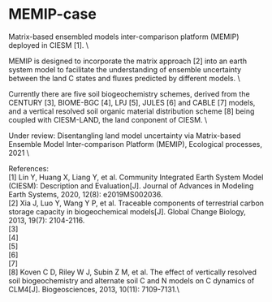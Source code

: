 # MEMIP-case

Matrix-based ensembled models inter-comparison platform (MEMIP) deployed in CIESM [1]. \

MEMIP is designed to incorporate the matrix approach [2] into an earth system model to facilitate the understanding of ensemble uncertainty between the land C states and fluxes predicted by different models. \ 

Currently there are five soil biogeochemistry schemes, derived from the CENTURY [3], BIOME-BGC [4], LPJ [5], JULES [6] and CABLE [7] models, and a vertical resolved soil organic material distribution scheme [8] being coupled with CIESM-LAND, the land conponent of CIESM. \


Under review: Disentangling land model uncertainty via Matrix-based Ensemble Model Inter-comparison Platform (MEMIP), Ecological processes, 2021 \

References:\
[1] Lin Y, Huang X, Liang Y, et al. Community Integrated Earth System Model (CIESM): Description and Evaluation[J]. Journal of Advances in Modeling Earth Systems, 2020, 12(8): e2019MS002036.\
[2] Xia J, Luo Y, Wang Y P, et al. Traceable components of terrestrial carbon storage capacity in biogeochemical models[J]. Global Change Biology, 2013, 19(7): 2104-2116.\
[3] \
[4] \
[5] \
[6] \
[7] \
[8] Koven C D, Riley W J, Subin Z M, et al. The effect of vertically resolved soil biogeochemistry and alternate soil C and N models on C dynamics of CLM4[J]. Biogeosciences, 2013, 10(11): 7109-7131.\
